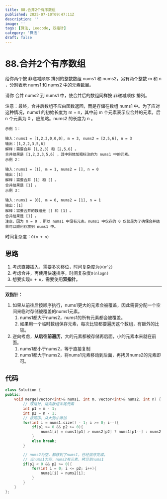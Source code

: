 ```yaml
---
title: 88.合并2个有序数组
published: 2025-07-10T09:47:11Z
description: ''
image: ''
tags: [算法, Leecode, 双指针]
category: '算法'
draft: false
---
```


# 88.合并2个有序数组

给你两个按 非递减顺序 排列的整数数组 nums1 和 nums2，另有两个整数 m 和 n ，分别表示 nums1 和 nums2 中的元素数目。

请你 合并 nums2 到 nums1 中，使合并后的数组同样按 非递减顺序 排列。

注意：最终，合并后数组不应由函数返回，而是存储在数组 nums1 中。为了应对这种情况，nums1 的初始长度为 m + n，其中前 m 个元素表示应合并的元素，后 n 个元素为 0 ，应忽略。nums2 的长度为 n 。

```
示例 1：

输入：nums1 = [1,2,3,0,0,0], m = 3, nums2 = [2,5,6], n = 3
输出：[1,2,2,3,5,6]
解释：需要合并 [1,2,3] 和 [2,5,6] 。
合并结果是 [1,2,2,3,5,6] ，其中斜体加粗标注的为 nums1 中的元素。
示例 2：

输入：nums1 = [1], m = 1, nums2 = [], n = 0
输出：[1]
解释：需要合并 [1] 和 [] 。
合并结果是 [1] 。
示例 3：

输入：nums1 = [0], m = 0, nums2 = [1], n = 1
输出：[1]
解释：需要合并的数组是 [] 和 [1] 。
合并结果是 [1] 。
注意，因为 m = 0 ，所以 nums1 中没有元素。nums1 中仅存的 0 仅仅是为了确保合并结果可以顺利存放到 nums1 中。
```

时间复杂度：`O(m + n)`

## 思路

1. 考虑直接插入，需要多次移位，时间复杂度为`O(n^2)`
2. 考虑合并，再使用快速排序，时间复杂度`O(nlogn)`
3. 想要实现`m + n`，需要使用**双指针**。

---

**双指针：**

1. 如果从前往后按顺序执行，nums1更大的元素会被覆盖，因此需要分配一个空间来临时存储被覆盖的nums1元素。
   1. nums1都大于nums2，nums1的所有元素都会被覆盖。
   2. 如果用一个临时数组保存元素，每次比较都要遍历这个数组，有额外的比较。
2. 逆向考虑，**从后往前遍历**，大的元素都被存储再后面，小的元素本来就在前面。
   1. nums1都小于nums2，等于直接复制
   2. nums1都大于nums2，将nums1元素移动到后面，再拷贝nums2的元素即可。

## 代码

```cpp
class Solution {
public:
    void merge(vector<int>& nums1, int m, vector<int>& nums2, int n) {
        // 双指针，指向数组末尾元素
        int p1 = m - 1;
        int p2 = n - 1;
        // 按顺序，从大到小添加
        for(int i = nums1.size() - 1; i >= 0; i--){
            if(p1 >= 0 && p2 >= 0){
                nums1[i] = nums1[p1] > nums2[p2] ? nums1[p1--] : nums2[p2--];
            }
            else break;
        }

        // nums2为空，都移到了nums1，已经排序完成。
        // 当nums1为空，nums2有元素，拷贝到nums1
        if(p1 < 0 && p2 >= 0){
            for(int i = 0; i <= p2; i++){
                nums1[i] = nums2[i];
            }
        }
    }
};
```